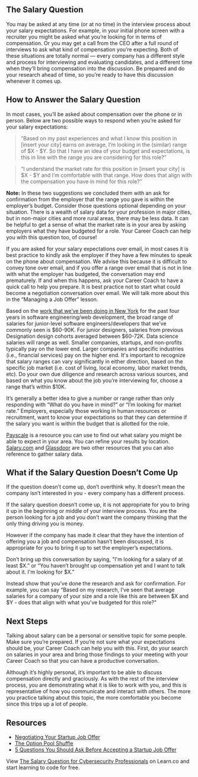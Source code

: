 ## The Salary Question 

You may be asked at any time (or at no time) in the interview process about your salary expectations. For example, in your initial phone screen with a recruiter you might be asked what you’re looking for in terms of compensation. Or you may get a call from the CEO after a full round of interviews to ask what kind of compensation you’re expecting. Both of these situations are totally normal — every company has a different style and process for interviewing and evaluating candidates, and a different time when they’ll bring compensation into the discussion. Be prepared and do your research ahead of time, so you’re ready to have this discussion whenever it comes up.  

## How to Answer the Salary Question

In most cases, you’ll be asked about compensation over the phone or in person. Below are two possible ways to respond when you’re asked for your salary expectations:

> “Based on my past experiences and what I know this position in [insert your city] earns on average, I’m looking in the (similar) range of $X - $Y. So that I have an idea of your budget and expectations, is this in line with the range you are considering for this role?”

> “I understand the market rate for this position in [insert your city] is $X - $Y and I’m comfortable with that range. How does that align with the compensation you have in mind for this role?”

**Note:** In these two suggestions we concluded them with an ask for confirmation from the employer that the range you gave is within the employer’s budget. Consider those questions optional depending on your situation. There is a wealth of salary data for your profession in major cities, but in non-major cities and more rural areas, there may be less data. It can be helpful to get a sense of what the market rate is in your area by asking employers what they have budgeted for a role. Your Career Coach can help you with this question too, of course!

If you are asked for your salary expectations over email, in most cases it is best practice to kindly ask the employer if they have a few minutes to speak on the phone about compensation. We advise this because it is difficult to convey tone over email, and if you offer a range over email that is not in line with what the employer has budgeted, the conversation may end prematurely. If and when this happens, ask your Career Coach to have a quick call to help you prepare. It is best practice not to start what could become a negotiation conversation over email. We will talk more about this in the “Managing a Job Offer” lesson. 

Based on the [work that we’ve been doing in New York](https://flatironschool.com/outcomes/) for the past four years in software engineering/web development, the broad range of salaries for junior-level software engineers/developers that we’ve commonly seen is $60-90K. For junior designers, salaries from previous Designation design cohorts averaged between $60-72K. Data science salaries will range as well. Smaller companies, startups, and non-profits typically pay on the lower end. Larger companies and specific industries (i.e., financial services) pay on the higher end. It's important to recognize that salary ranges can vary significantly in either direction, based on the specific job market (i.e. cost of living, local economy, labor market trends, etc). Do your own due diligence and research across various sources, and based on what you know about the job you’re interviewing for, choose a range that’s within $10K.

It’s generally a better idea to give a number or range rather than only responding with “What do you have in mind?” or “I’m looking for market rate.” Employers, especially those working in human resources or recruitment, want to know your expectations so that they can determine if the salary you want is within the budget that is allotted for the role.

[Payscale](http://www.payscale.com/research/US/Job=Software_Developer/Salary) is a resource you can use to find out what salary you might be able to expect in your area. You can refine your results by location. [Salary.com](http://www.salary.com/) and [Glassdoor](http://www.glassdoor.com/) are two other resources that you can also reference to gather salary data. 

## What if the Salary Question Doesn’t Come Up 

If the question doesn’t come up, don’t overthink why. It doesn’t mean the company isn’t interested in you - every company has a different process. 

If the salary question doesn’t come up, it is not appropriate for you to bring it up in the beginning or middle of your interview process. You are the person looking for a job and you don’t want the company thinking that the only thing driving you is money.

However if the company has made it clear that they have the intention of offering you a job and compensation hasn’t been discussed, it is appropriate for you to bring it up to set the employer’s expectations. 

Don’t bring up this conversation by saying,  "I'm looking for a salary of at least $X.” or “You haven’t brought up compensation yet and I want to talk about it. I'm looking for $X.” 

Instead show that you’ve done the research and ask for confirmation. For example, you can say “Based on my research, I’ve seen that average salaries for a company of your size and a role like this are between $X and $Y - does that align with what you've budgeted for this role?"

## Next Steps

Talking about salary can be a personal or sensitive topic for some people. Make sure you’re prepared. If you’re not sure what your expectations should be, your Career Coach can help you with this. First, do your search on salaries in your area and bring those findings to your meeting with your Career Coach so that you can have a productive conversation. 

Although it’s highly personal, it’s important to be able to discuss compensation directly and graciously.  As with the rest of the interview process, you are demonstrating what it is like to work with you, and this is representative of how you communicate and interact with others. The more you practice talking about this topic, the more comfortable you become since this trips up a lot of people.

## Resources
* [Negotiating Your Startup Job Offer](https://www.themuse.com/advice/3-steps-to-negotiating-a-startup-job-offer)
* [The Option Pool Shuffle](http://venturehacks.com/articles/option-pool-shuffle#market)
* [5 Questions You Should Ask Before Accepting a Startup Job Offer](http://www.inc.com/atish-davda/5-questions-you-should-ask-before-taking-a-start-up-job-offer.html)

<p class='util--hide'>View <a href='https://learn.co/lessons/the-salary-question-for-cybersecurity-professionals'>The Salary Question for Cybersecurity Professionals</a> on Learn.co and start learning to code for free.</p>
